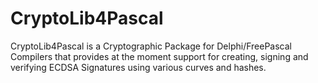 # CryptoLib4Pascal
CryptoLib4Pascal is a Cryptographic Package for Delphi/FreePascal Compilers that provides at the moment support for creating, signing and verifying ECDSA Signatures using various curves and hashes.
